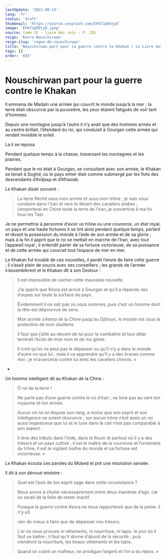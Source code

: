```yaml
---
lastUpdate: '2021-08-13'
lang: 'fr'
status: 'draft'
thumbnail: 'https://source.unsplash.com/EFm7JpD9jy8'
image: 'EFm7JpD9jy8.jpeg'
source: tome VI - livre des rois - P. 255
reign: 'Kesra Nouschirwan'
reign-slug: 'regne-de-nouschirwan'
title: 'Nouschirwan part pour la guerre contre le Khakan | Le Livre des Rois | Shâhnâmeh'
tags: []
order: '033'
---
```


<!-- LTeX: language=fr -->

# Nouschirwan part pour la guerre contre le Khakan

Il emmena de Madaîn une armée qui couvrit le monde jusqu’à la mer ; la terre était obscurcie par la poussière, les yeux étaient fatigués de voir tant d’hommes.

Depuis une montagne jusqu’à l’autre il n’y avait que des hommes armés et au centre brillait. l’étendard du roi, qui conduisit à Gourgan cette armée qui rendait invisible le soleil.

La il se reposa

Pendant quelque temps à la chasse, traversant les montagnes et les prairies.

Pendant que le roi était à Gourgan, se consultant avec son armée, le Khakan se tenait à Soghd, où le pays entier élait comme submergé par les flots des descendants d’Ardjasp et d’Afrasiab.

Le Khakan disait souvent :

> La terre fléchit sous mon armée et sous mon trône ; je vais vous conduire dans l’Iran et vers le désert des cavaliers arabes ; j’emporterai en Chine toute la terre de l’Iran, je convertirai à ma foi tous les Tazi.

Je ne permettrai à personne d’avoir un trône ou une couronne, un état royal, un pays et une haute fortunes Il se tint ainsi pendant quelque temps, parlant et rêvant la possession du monde à l’aide de son armée et de sa gloire ; mais à la fin il apprit que le roi se mettait en marche de l’Iran, avec tout l’appareil royal ; il entendit parler de sa fortune victorieuse, de sa puissance et de cette armée qui couvrait tout l’espace de mer en mer.

Le Khakan fut troublé de ces nouvelles, il perdit l’envie de faire cette guerre ; il s’assit plein de soucis avec ses conseillers ; les grands de l’armée s’assemblèrent et le Khakan dit à son Destour :

> Il est impossible de cacher cette mauvaise nouvelle.
>
> J’ai appris que Kesra est arrivé à Gourgan et qu’il a répandu ses troupes sur toute la surface du pays.
>
> Évidemment il ne sait pas où nous sommes, puis c’est un homme dont la tête est dépourvue de sens.
>
> Mon armée s’étend de la Chine jusqu’au Djihoun, le monde est sous la protection de mon diadème.
>
> Il faut que j’aille au-devant de lui pour le combattre et tout délai ternirait l’éclat de mon nom et de ma gloire.
>
> Il croit qu’on ne peut pas le dépasser ou qu’il n’y a dans le monde d’autre roi que lui ; mais il va apprendre qu’il y a des braves comme moi ; je m’avancerai contre lui avec les cavaliers chinois. »

-
Un homme intelligent dit au Khakan de la Chine :

> Ô roi de la terre !
>
> Ne parle pas d’une guerre contre le roi d’Iran ; ne livre pas au vent ton royaume et ton armée.
>
> Aucun roi ne lui dispute son rang, à moins que son esprit et son intelligence ne soient obscurcis ; sur aucun trône n’est assis un roi aussi majestueux que lui et le lune dans le ciel n’est pas comparable à son aspect.
>
> Il lève des tributs dans l’Inde, dans le Roum et partout où il y a des trésors et un pays cultivé ; il est le maître de la couronne et l’ornement du trône, il est le vigilant maître du monde et sa fortune est victorieuse. »

Le Khakan écouta ces paroles du Mobed et prit une résolution sensée.

Il dit à son dévoué ministre :

> Quel est l’avis de ton esprit sage dans cette circonstance ?
>
> Nous avons à choisir nécessairement entre deux manières d’agir, car ce serait de la folie de rester inactif.
>
> Puisque la guerre contre Kesra ne nous rapporterait que de la peine. il n’y a3
>
> rien de mieux à faire que de dépenser nos trésors.
>
> L’or ne nous procure ni vêtements, ni nourriture, ni tapis. le jour où il faut se battre ; il faut qu’il donne d’abord de la sécurité ; puis viendront la nourriture, les beaux vêtements et les tapis.
>
> Quand on craint un malheur, on prodigue l’argent et l’on a du repos. »
